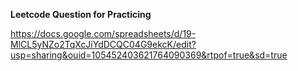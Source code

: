 **Leetcode Question for Practicing**

https://docs.google.com/spreadsheets/d/19-MlCL5yNZo2TqXcJiYdDCQC04G9ekcK/edit?usp=sharing&ouid=105452403621764090369&rtpof=true&sd=true
